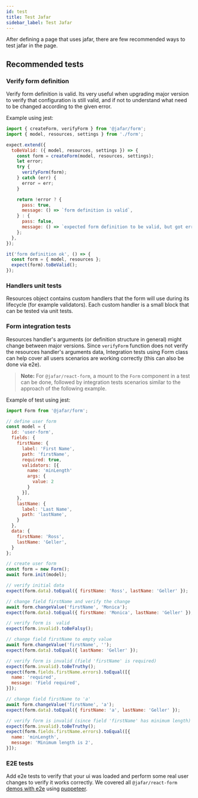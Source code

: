 ```yaml
---
id: test
title: Test Jafar
sidebar_label: Test Jafar
---
```


After defining a page that uses jafar, there are few recommended ways to test jafar in the page.

## Recommended tests

### Verify form definition

Verify form definition is valid. Its very useful when upgrading major version to verify that configuration is still valid,
and if not to understand what need to be changed according to the given error.

Example using jest:

```javascript
import { createForm, verifyForm } from '@jafar/form';
import { model, resources, settings } from './form';

expect.extend({
  toBeValid: ({ model, resources, settings }) => {
    const form = createForm(model, resources, settings);
    let error;
    try {
      verifyForm(form);
    } catch (err) {
      error = err;
    }

    return !error ? {
      pass: true,
      message: () => `form definition is valid`,
    } : {
      pass: false,
      message: () => `expected form definition to be valid, but got error: \n${error}`,
    };
  },
});

it('form definition ok', () => {
  const form = { model, resources };
  expect(form).toBeValid();
});
```

### Handlers unit tests

Resources object contains custom handlers that the form will use during its lifecycle (for example validators). 
Each custom handler is a small block that can be tested via unit tests.

### Form integration tests

Resources handler's arguments (or definition structure in general) might change between major versions.
Since `verifyForm` function does not verify the resources handler's arguments data, Integration tests using Form class can help
cover all users scenarios are working correctly (this can also be done via e2e).

> **Note:** For `@jafar/react-form`, a mount to the `Form` component in a test can be done, followed by integration tests scenarios similar to the approach of the following example.

Example of test using jest:

```javascript
import Form from '@jafar/form';

// define user form
const model = {
  id: 'user-form',
  fields: {
    firstName: {
      label: 'First Name',
      path: 'firstName',
      required: true,
      validators: [{
        name: 'minLength'
        args: {
          value: 2
        }
      }],
    },
    lastName: {
      label: 'Last Name',
      path: 'lastName',
    }
  },
  data: {
    firstName: 'Ross',
    lastName: 'Geller',
  }
};

// create user form
const form = new Form();
await form.init(model);

// verify initial data
expect(form.data).toEqual({ firstName: 'Ross', lastName: 'Geller' });

// change field firstName and verify the change
await form.changeValue('firstName', 'Monica');
expect(form.data).toEqual({ firstName: 'Monica', lastName: 'Geller' });

// verify form is  valid
expect(form.invalid).toBeFalsy();

// change field firstName to empty value
await form.changeValue('firstName', '');
expect(form.data).toEqual({ lastName: 'Geller' });

// verify form is invalid (field 'firstName' is required)
expect(form.invalid).toBeTruthy();
expect(form.fields.firstName.errors).toEqual([{
  name: 'required',
  message: 'Field required',
}]);

// change field firstName to 'a'
await form.changeValue('firstName', 'a');
expect(form.data).toEqual({ firstName: 'a', lastName: 'Geller' });

// verify form is invalid (since field 'firstName' has minimum length)
expect(form.invalid).toBeTruthy();
expect(form.fields.firstName.errors).toEqual([{
  name: 'minLength',
  message: 'Minimum length is 2',
}]);
```

### E2E tests

Add e2e tests to verify that your ui was loaded and perform some real user changes to verify it works correctly.
We covered all `@jafar/react-form` [demos with e2e](https://github.com/yahoo/jafar/blob/master/packages/react-form/src/website/Root.e2e.js) using [puppeteer](https://github.com/GoogleChrome/puppeteer).
